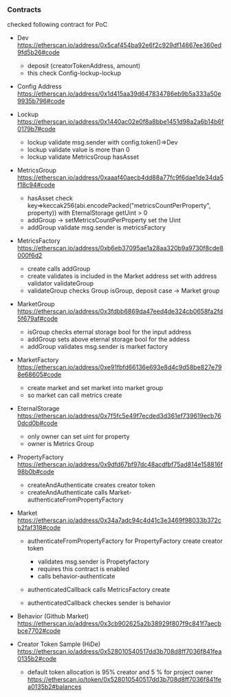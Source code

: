 ### Contracts

checked following contract for PoC

- Dev
  https://etherscan.io/address/0x5caf454ba92e6f2c929df14667ee360ed9fd5b26#code

  - deposit (creatorTokenAddress, amount)
  - this check Config-lockup-lockup

- Config Address
  https://etherscan.io/address/0x1d415aa39d647834786eb9b5a333a50e9935b796#code

- Lockup
  https://etherscan.io/address/0x1440ac02e0f8a8bbe1451d98a2a6b14b6f0179b7#code

  - lockup validate msg.sender with config.token()=>Dev
  - lockup validate value is more than 0
  - lockup validate MetricsGroup hasAsset

- MetricsGroup
  https://etherscan.io/address/0xaaaf40aecb4dd88a77fc9f6dae1de34da5f18c94#code

  - hasAsset check key=>keccak256(abi.encodePacked("metricsCountPerProperty", property)) with EternalStorage getUint > 0
  - addGroup -> setMetricsCountPerProperty set the Uint
  - addGroup validate msg.sender is metricsFactory

- MetricsFactory
  https://etherscan.io/address/0xb6eb37095ae1a28aa320b9a9730f8cde8000f6d2

  - create calls addGroup
  - create validates is included in the Market address set with address validator validateGroup
  - validateGroup checks Group isGroup, deposit case -> Market group

- MarketGroup
  https://etherscan.io/address/0x3fdbb6869da47eed4de324cb0658fa2fd5f679af#code

  - isGroup checks eternal storage bool for the input address
  - addGroup sets above eternal storage bool for the addess
  - addGroup validates msg.sender is market factory

- MarketFactory
  https://etherscan.io/address/0xe91fbfd66136e693e8d4c9d58be827e798e68605#code

  - create market and set market into market group
  - so market can call metrics create

- EternalStorage
  https://etherscan.io/address/0x7f5fc5e49f7ecded3d361ef739619ecb760dcd0b#code

  - only owner can set uint for property
  - owner is Metrics Group

- PropertyFactory
  https://etherscan.io/address/0x9dfd67bf97dc48acdfbf75ad814e158816f98b0b#code

  - createAndAuthenticate creates creator token
  - createAndAuthenticate calls Market-authenticateFromPropertyFactory

- Market
  https://etherscan.io/address/0x34a7adc94c4d41c3e3469f98033b372cb2faf318#code

  - authenticateFromPropertyFactory for PropertyFactory create creator token

    - validates msg.sender is Propetyfactory
    - requires this contract is enabled
    - calls behavior-authenticate

  - authenticatedCallback calls MetricsFactory create
  - authenticatedCallback checkes sender is behavior

- Behavior (Github Market)
  https://etherscan.io/address/0x3cb902625a2b38929f807f9c841f7aecbbce7702#code

- Creator Token Sample (HiDe)
  https://etherscan.io/address/0x528010540517dd3b708d8ff7036f841fea0135b2#code

  - default token allocation is 95% creator and 5 % for project owner
    https://etherscan.io/token/0x528010540517dd3b708d8ff7036f841fea0135b2#balances
